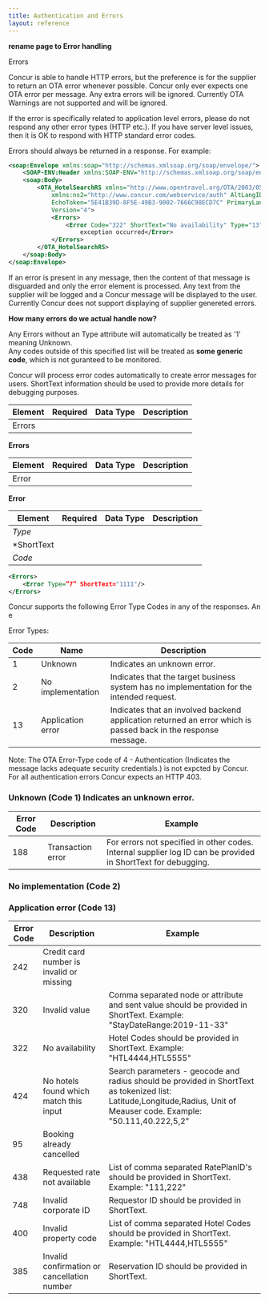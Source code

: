 ```yaml
---
title: Authentication and Errors
layout: reference
---
```


**rename page to Error handling**


Errors



Concur is able to handle HTTP errors, but the preference is for the supplier to return an OTA error whenever possible.  Concur only ever expects one OTA error per message.  Any extra errors will be ignored. 
Currently OTA Warnings are not supported and will be ignored. 

If the error is specifically related to application level errors, please do not respond any other error types (HTTP etc.). If you have server level issues, then it is OK to respond with HTTP standard error codes.

Errors should always be returned in a response. For example:

```xml
<soap:Envelope xmlns:soap="http://schemas.xmlsoap.org/soap/envelope/">
	<SOAP-ENV:Header xmlns:SOAP-ENV="http://schemas.xmlsoap.org/soap/envelope/" />
	<soap:Body>
		<OTA_HotelSearchRS xmlns="http://www.opentravel.org/OTA/2003/05"
			xmlns:ns2="http://www.concur.com/webservice/auth" AltLangID="en"
			EchoToken="5E41B39D-8F5E-49B3-9002-7666C98ECD7C" PrimaryLangID="en"
			Version="4">
			<Errors>
				<Error Code="322" ShortText="No availability" Type="13">Unexpected
					exception occurred</Error>
			</Errors>
		</OTA_HotelSearchRS>
	</soap:Body>
</soap:Envelope>
```

If an error is present in any message, then the content of that message is disguarded and only the error element is processed. Any text from the supplier will be logged and a Concur message will be displayed to the user.  Currently Concur does not support displaying of supplier genereted errors.

**How many errors do we actual handle now?**

 
Any Errors without an Type attribute will automatically be treated as '1' meaning Unknown.  
Any codes outside of this specified list will be treated as **some generic code**, which is not guranteed to be monitored. 



Concur will process error codes automatically to create error messages for users.
ShortText information should be used to provide more details for debugging purposes.

|  Element |	Required | Data Type 	|  Description |
|----------|-----------|---------------------------|-|
| Errors |

**Errors**

|  Element |	Required | Data Type 	|  Description |
|----------|-----------|---------------------------|-|
|Error|


**Error**

|  Element |	Required | Data Type 	|  Description |
|----------|-----------|---------------------------|-|
| *Type* |
| *ShortText |
| *Code* | 

```xml
<Errors>
    <Error Type=”7” ShortText="1111"/>
</Errors>
```

Concur supports the following Error Type Codes in any of the responses.  An e

Error Types:

| Code | Name | Description |
|----------|----------------|-----------------------|
| 1	| Unknown	|	Indicates an unknown error. |
| 2	| No implementation	| Indicates that the target business system has no implementation for the intended request. | 
| 13 | Application error | Indicates that an involved backend application returned an error which is passed back in the response message. |

Note: The OTA Error-Type code of 4 - Authentication (Indicates the message lacks adequate security credentials.) is not expcted by Concur.  For all authentication errors Concur expects an HTTP 403.



### Unknown	(Code 1)								Indicates an unknown error.
| Error Code | Description | Example |
|----------|----------------|-----------------------|
| 188 |	Transaction error | For errors not specified in other codes. Internal supplier log ID can be provided in ShortText for debugging.|


### No implementation (Code 2)


### Application error (Code 13)
| Error Code | Description | Example |
|----------|----------------|-----------------------|
| 242 | Credit card number is invalid or missing | |
| 320 | Invalid value | Comma separated node or attribute and sent value should be provided in ShortText. Example: "StayDateRange:2019-11-33" |
| 322 | No availability | Hotel Codes should be provided in ShortText. Example: "HTL4444,HTL5555"|  
| 424 |	No hotels found which match this input | Search parameters - geocode and radius should be provided in ShortText as tokenized list: Latitude,Longitude,Radius, Unit of Meauser code. Example: "50.111,40.222,5,2" |
| 95 | Booking already cancelled | 
| 438 |	Requested rate not available | List of comma separated RatePlanID's should be provided in ShortText. Example: "111,222"  |
| 748 | Invalid corporate ID | Requestor ID should be provided in ShortText. |
| 400 | Invalid property code | List of comma separated Hotel Codes should be provided in ShortText. Example: "HTL4444,HTL5555" |
| 385 |	Invalid confirmation or cancellation number | Reservation ID should be provided in ShortText. |






